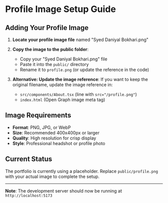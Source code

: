 # Profile Image Setup Guide

## Adding Your Profile Image

1. **Locate your profile image file** named "Syed Daniyal Bokhari.png"

2. **Copy the image to the public folder**:
   - Copy your "Syed Daniyal Bokhari.png" file
   - Paste it into the `public/` directory
   - Rename it to `profile.png` (or update the reference in the code)

3. **Alternative: Update the image reference**:
   If you want to keep the original filename, update the image reference in:
   - `src/components/About.tsx` (line with `src="/profile.png"`)
   - `index.html` (Open Graph image meta tag)

## Image Requirements

- **Format**: PNG, JPG, or WebP
- **Size**: Recommended 400x400px or larger
- **Quality**: High resolution for crisp display
- **Style**: Professional headshot or profile photo

## Current Status

The portfolio is currently using a placeholder. Replace `public/profile.png` with your actual image to complete the setup.

---

**Note**: The development server should now be running at `http://localhost:5173` 